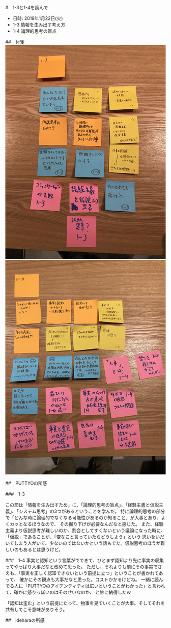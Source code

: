 #　1-3と1-4を読んで

- 日時: 2019年1月22日(火)
- 1-3 情報を生み出す考え方
- 1-4 論理的思考の盲点

##　付箋
![付箋](https://github.com/PUTTYO/engineering-organization-theory/blob/master/Chapter1/1-3~4/IMG_0039.JPG)
![付箋](https://github.com/PUTTYO/engineering-organization-theory/blob/master/Chapter1/1-3~4/IMG_0041.JPG)

##　PUTTYOの所感

###　1-3

この節は「情報を生み出すため」に、「論理的思考の盲点」、「経験主義と仮説主義」、「システム思考」の3つがあるということを学んだ。
特に論理的思考の部分で「どんな時に論理的でなくなる可能性があるのか知ること」が大事とあり、よくカッとなるほうなので、
その掘り下げが必要なんだなと感じた。
また、経験主義より仮説思考が難しいのか、割合としてすくないという議論になった時に、「仮説」であることが、「変なこと言っていたらどうしよう」という
思いをいだいてしまう人がいて、少ないのではないかという話もでた。仮説思考のほうが難しいのもあるとは思うけど。


###　1-4
事実と認知という言葉がでてきて、ひとまず認知より先に事実の収集ってやっぱり大事だなと改めて思った。
ただし、それよりも前にその事実でさえも、「事実を正しく認知できないという前提に立つ」ということが書かれてあって、
確かにその観点も大事だなと思った。コストかかるけどね。
一緒に読んでる人に「PUTTYOのアイデンティティは広いということがわかった」と言われて、確かに怒りっぽいのはそのせいなのか、
と妙に納得したｗ

「認知は歪む」という前提にたって、物事を見ていくことが大事。そしてそれを共有してこそ意味がありそう。


##　ideharaの所感




